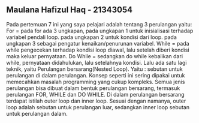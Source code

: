 ## Maulana Hafizul Haq - 21343054
Pada pertemuan 7 ini yang saya pelajari adalah tentang 3 perulangan yaitu: For = pada for ada 3 ungkapan, pada ungkapan 1 untuk inisialisasi terhadap variabel pendali loop. pada ungkapan 2 untuk kondisi dari loop. pada ungkapan 3 sebagai pengatur kenaikan/penurunan variabel. While = pada while pengecekan terhadap kondisi loop diawal, lalu setelah diberi kondisi maka keluar pernyataan. Do While = sedangkan do while kebalikan dari while, pernyataan didahulukan, lalu setelahnya kondisi. Lalu ada satu lagi teknik, yaitu Perulangan bersarang(Nested Loop). Yaitu : sebutan untuk perulangan di dalam perulangan. Konsep seperti ini sering dipakai untuk memecahkan masalah programming yang cukup kompleks. Semua jenis perulangan bisa dibuat dalam bentuk perulangan bersarang, termasuk perulangan FOR, WHILE dan DO WHILE. Di dalam perulangan bersarang terdapat istilah outer loop dan inner loop. Sesuai dengan namanya, outer loop adalah sebutan untuk perulangan luar, sedangkan inner loop sebutan untuk perulangan dalam.

